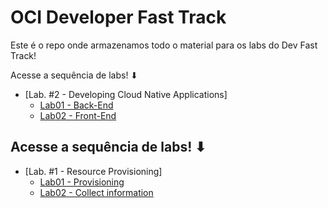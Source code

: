 # OCI Developer Fast Track 
Este é o repo onde armazenamos todo o material para os labs do Dev Fast Track!

Acesse a sequência de labs! ⬇

- [Lab. #2 - Developing Cloud Native Applications]
  - [Lab01 - Back-End](./LAB01/README.md)
  - [Lab02 - Front-End](./LAB02/README.md)


## Acesse a sequência de labs! ⬇

- [Lab. #1 - Resource Provisioning]
  - [Lab01 - Provisioning ](./LAB01/README.md)
  - [Lab02 - Collect information](./LAB02/README.md)